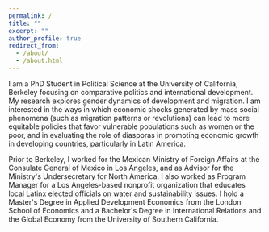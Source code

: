 ```yaml
---
permalink: /
title: ""
excerpt: ""
author_profile: true
redirect_from: 
  - /about/
  - /about.html
---
```


I am a PhD Student in Political Science at the University of California, Berkeley focusing on comparative politics and international development. My research explores gender dynamics of development and migration. I am interested in the ways in which economic shocks generated by mass social phenomena (such as migration patterns or revolutions) can lead to more equitable policies that favor vulnerable populations such as women or the poor, and in evaluating the role of diasporas in promoting economic growth in developing countries, particularly in Latin America. 

Prior to Berkeley, I worked for the Mexican Ministry of Foreign Affairs at the Consulate General of Mexico in Los Angeles, and as Advisor for the Ministry's Undersecretary for North America. I also worked as Program Manager for a Los Angeles-based nonprofit organization that educates local Latinx elected officials on water and sustainability issues. I hold a Master's Degree in Applied Development Economics from the London School of Economics and a Bachelor's Degree in International Relations and the Global Economy from the University of Southern California.
